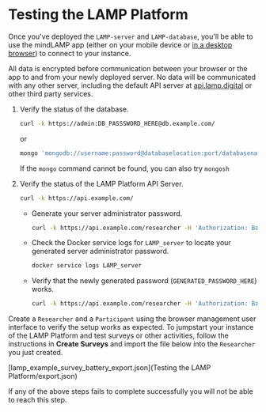 # Testing the LAMP Platform

Once you've deployed the `LAMP-server` and `LAMP-database`, you'll be able to use the mindLAMP app (either on your mobile device or [in a desktop browser](https://dashboard.lamp.digital/)) to connect to your instance. 

All data is encrypted before communication between your browser or the app to and from your newly deployed server. No data will be communicated with any other server, including the default API server at [api.lamp.digital](http://api.lamp.digital) or other third party services.

1. Verify the status of the database.

    ```bash
    curl -k https://admin:DB_PASSSWORD_HERE@db.example.com/
    ```
    or 
    ```bash
    mongo 'mongodb://username:password@databaselocation:port/databasename'
    ```
    If the `mongo` command cannot be found, you can also try `mongosh`

2. Verify the status of the LAMP Platform API Server.

    ```bash
    curl -k https://api.example.com/
    ```

    - Generate your server administrator password.

        ```bash
        curl -k https://api.example.com/researcher -H 'Authorization: Basic admin:admin'
        ```

    - Check the Docker service logs for `LAMP_server` to locate your generated server administrator password.

        ```bash
        docker service logs LAMP_server
        ```

    - Verify that the newly generated password (`GENERATED_PASSWORD_HERE`) works.

        ```bash
        curl -k https://api.example.com/researcher -H 'Authorization: Basic admin:GENERATED_PASSWORD_HERE'
        ```

Create a `Researcher` and a `Participant` using the browser management user interface to verify the setup works as expected. To jumpstart your instance of the LAMP Platform and test surveys or other activities, follow the instructions in **Create Surveys** and import the file below into the `Researcher` you just created. 

[lamp_example_survey_battery_export.json](Testing the LAMP Platform/export.json)

If any of the above steps fails to complete successfully you will not be able to reach this step.
